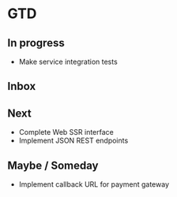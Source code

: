 # GTD

## In progress
* Make service integration tests

## Inbox

## Next
* Complete Web SSR interface
* Implement JSON REST endpoints

## Maybe / Someday
* Implement callback URL for payment gateway

